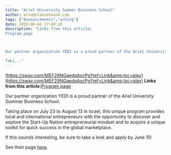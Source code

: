 ```yaml
---
title: "Ariel University Summer Business School"
author: alva@clausehound.com
tags: ["Announcements","aching"]
date: 2018-06-04 17:49:28
description: "Links from this article:
Program page



Our partner organization YEDI is a proud partner of the Ariel University Summer Business School.

Taki..."
---
```


[https://sway.com/MEF29NGaedqAxcPg?ref=Link&amp;loc=play](https://sway.com/MEF29NGaedqAxcPg?ref=Link&amp;loc=play)
**Links from this article:**[Program page](https://sway.com/MEF29NGaedqAxcPg?ref=Link&amp;loc=play)

Our partner organization YEDI is a proud partner of the Ariel University Summer Business School.

Taking place on July 23 to August 13 in Israel, this unique program provides local and international entrepreneurs with the opportunity to discover and explore the Start-Up Nation entrepreneurial mindset and to acquire a unique toolkit for quick success in the global marketplace.

If this sounds interesting, be sure to take a look and apply by June 15!

See their page [here](https://sway.com/MEF29NGaedqAxcPg?ref=Link&amp;loc=play).